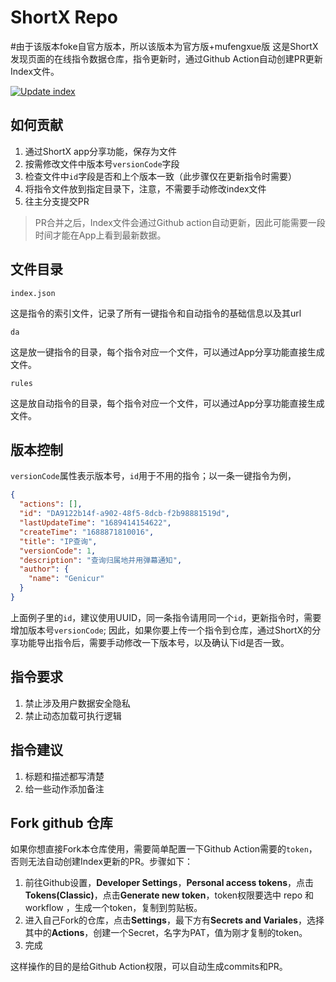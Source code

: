 # ShortX Repo
#由于该版本foke自官方版本，所以该版本为官方版+mufengxue版
这是ShortX发现页面的在线指令数据仓库，指令更新时，通过Github Action自动创建PR更新Index文件。

[![Update index](https://github.com/ShortX-Repo/ShortX-Files/actions/workflows/update_index.yml/badge.svg)](https://github.com/ShortX-Repo/ShortX-Files/actions/workflows/update_index.yml)


## 如何贡献

1. 通过ShortX app分享功能，保存为文件
2. 按需修改文件中版本号`versionCode`字段
3. 检查文件中`id`字段是否和上个版本一致（此步骤仅在更新指令时需要）
4. 将指令文件放到指定目录下，注意，不需要手动修改index文件
5. 往主分支提交PR

> PR合并之后，Index文件会通过Github action自动更新，因此可能需要一段时间才能在App上看到最新数据。

## 文件目录

`index.json`

这是指令的索引文件，记录了所有一键指令和自动指令的基础信息以及其url

`da`

这是放一键指令的目录，每个指令对应一个文件，可以通过App分享功能直接生成文件。

`rules`

这是放自动指令的目录，每个指令对应一个文件，可以通过App分享功能直接生成文件。


## 版本控制

`versionCode`属性表示版本号，`id`用于不用的指令；以一条一键指令为例，

```json
{
  "actions": [],
  "id": "DA9122b14f-a902-48f5-8dcb-f2b98881519d",
  "lastUpdateTime": "1689414154622",
  "createTime": "1688871810016",
  "title": "IP查询",
  "versionCode": 1,
  "description": "查询归属地并用弹幕通知",
  "author": {
    "name": "Genicur"
  }
}
```

上面例子里的`id`，建议使用UUID，同一条指令请用同一个`id`，更新指令时，需要增加版本号`versionCode`;
因此，如果你要上传一个指令到仓库，通过ShortX的分享功能导出指令后，需要手动修改一下版本号，以及确认下id是否一致。


## 指令要求

1. 禁止涉及用户数据安全隐私
2. 禁止动态加载可执行逻辑

## 指令建议

1. 标题和描述都写清楚
2. 给一些动作添加备注


## Fork github 仓库

如果你想直接Fork本仓库使用，需要简单配置一下Github Action需要的`token`，否则无法自动创建Index更新的PR。步骤如下：

1. 前往Github设置，**Developer Settings**，**Personal access tokens**，点击**Tokens(Classic)**，点击**Generate new token**，token权限要选中 repo 和 workflow ，生成一个token，复制到剪贴板。
2. 进入自己Fork的仓库，点击**Settings**，最下方有**Secrets and Variales**，选择其中的**Actions**，创建一个Secret，名字为PAT，值为刚才复制的token。
3. 完成

这样操作的目的是给Github Action权限，可以自动生成commits和PR。
